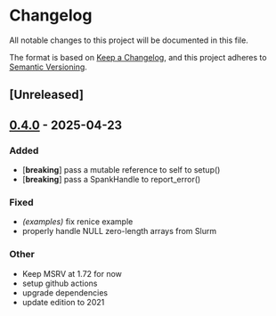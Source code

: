 # Changelog

All notable changes to this project will be documented in this file.

The format is based on [Keep a Changelog](https://keepachangelog.com/en/1.0.0/),
and this project adheres to [Semantic Versioning](https://semver.org/spec/v2.0.0.html).

## [Unreleased]

## [0.4.0](https://github.com/fdiakh/slurm-spank-rs/compare/v0.3.0...v0.4.0) - 2025-04-23

### Added

- [**breaking**] pass a mutable reference to self to setup()
- [**breaking**] pass a SpankHandle to report_error()

### Fixed

- *(examples)* fix renice example
- properly handle NULL zero-length arrays from Slurm

### Other

- Keep MSRV at 1.72 for now
- setup github actions
- upgrade dependencies
- update edition to 2021
